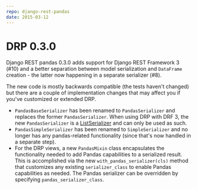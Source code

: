 ```yaml
---
repo: django-rest-pandas
date: 2015-03-12
---
```


# DRP 0.3.0

Django REST pandas 0.3.0 adds support for Django REST Framework 3 (#10) and a better separation between model serialization and `DataFrame` creation - the latter now happening in a separate serializer (#8).

The new code is mostly backwards compatible (the tests haven't changed) but there are a couple of implementation changes that may affect you if you've customized or extended DRP.
- `PandasBaseSerializer` has been renamed to `PandasSerializer` and replaces the former `PandasSerializer`.  When using DRP with DRF 3, the new `PandasSerializer` is a [ListSerializer](https://www.django-rest-framework.org/api-guide/serializers/#listserializer) and can only be used as such.
- `PandasSimpleSerializer` has been renamed to `SimpleSerializer` and no longer has any pandas-related functionality (since that's now handled in a separate step).
- For the DRP views, a new `PandasMixin` class encapsulates the functionality needed to add Pandas capabilities to a serialized result.  This is accomplished via the new `with_pandas_serializer(cls)` method that customizes any existing `serializer_class` to enable Pandas capabilities as needed.  The Pandas serializer can be overridden by specifying `pandas_serializer_class`.
